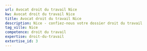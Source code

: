 ```yaml
---
url: Avocat droit du travail Nice
kw: Avocat droit du travail Nice
title: Avocat droit du travail Nice
description: Nice - confiez-nous votre dossier droit du travail
tag_ville: Nice
competence: droit du travail
expertise: droit-du-travail
extertise_id: 3
---
```

